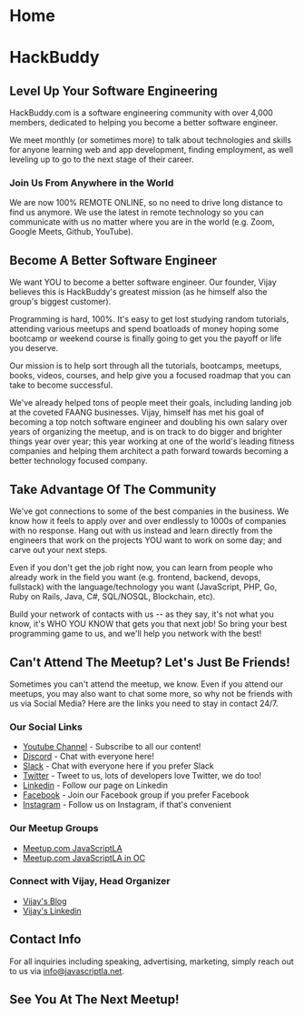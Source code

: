 # Home

# HackBuddy

## Level Up Your Software Engineering

HackBuddy.com is a software engineering community with over 4,000 members, dedicated to helping you become a better software engineer.

We meet monthly (or sometimes more) to talk about technologies and skills for anyone learning web and app development, finding employment, as well leveling up to go to the next stage of their career.

### Join Us From Anywhere in the World

We are now 100% REMOTE ONLINE, so no need to drive long distance to find us anymore. We use the latest in remote technology so you can communicate with us no matter where you are in the world (e.g. Zoom, Google Meets, Github, YouTube).

## Become A Better Software Engineer

We want YOU to become a better software engineer. Our founder, Vijay believes this is HackBuddy's greatest mission (as he himself also the group's biggest customer).

Programming is hard, 100%. It's easy to get lost studying random tutorials, attending various meetups and spend boatloads of money hoping some bootcamp or weekend course is finally going to get you the payoff or life you deserve.

Our mission is to help sort through all the tutorials, bootcamps, meetups, books, videos, courses, and help give you a focused roadmap that you can take to become successful.

We've already helped tons of people meet their goals, including landing job at the coveted FAANG businesses. Vijay, himself has met his goal of becoming a top notch software engineer and doubling his own salary over years of organizing the meetup, and is on track to do bigger and brighter things year over year; this year working at one of the world's leading fitness companies and helping them architect a path forward towards becoming a better technology focused company.

## Take Advantage Of The Community

We've got connections to some of the best companies in the business. We know how it feels to apply over and over endlessly to 1000s of companies with no response. Hang out with us instead and learn directly from the engineers that work on the projects YOU want to work on some day; and carve out your next steps.

Even if you don't get the job right now, you can learn from people who already work in the field you want (e.g. frontend, backend, devops, fullstack) with the language/technology you want (JavaScript, PHP, Go, Ruby on Rails, Java, C#, SQL/NOSQL, Blockchain, etc).

Build your network of contacts with us -- as they say, it's not what you know, it's WHO YOU KNOW that gets you that next job! So bring your best programming game to us, and we'll help you network with the best!

## Can't Attend The Meetup? Let's Just Be Friends!

Sometimes you can't attend the meetup, we know. Even if you attend our meetups, you may also want to chat some more, so why not be friends with us via Social Media? Here are the links you need to stay in contact 24/7.

### Our Social Links

- [Youtube Channel](https://youtube.com/hackbuddyorg) - Subscribe to all our content!
- [Discord](https://discord.gg/B57xe4cnMD) - Chat with everyone here!
- [Slack](https://javascriptla.herokuapp.com) - Chat with everyone here if you prefer Slack
- [Twitter](https://twitter.com/hackbuddyorg) - Tweet to us, lots of developers love Twitter, we do too!
- [Linkedin](https://www.linkedin.com/company/hackbuddy) - Follow our page on Linkedin
- [Facebook](https://www.facebook.com/groups/javascriptl) - Join our Facebook group if you prefer Facebook
- [Instagram](https://www.instagram.com/hackbuddyorg) - Follow us on Instagram, if that's convenient

### Our Meetup Groups

- [Meetup.com JavaScriptLA](https://www.meetup.com/javascriptla)
- [Meetup.com JavaScriptLA in OC](https://meetup.com/hackbuddyoc)

### Connect with Vijay, Head Organizer

- [Vijay's Blog](https://vijay.style)
- [Vijay's Linkedin](https://www.linkedin.com/in/vijayxtreme)

## Contact Info

For all inquiries including speaking, advertising, marketing, simply reach out to us via [info@javascriptla.net](mailto:info@javascriptla.net).

## See You At The Next Meetup!
